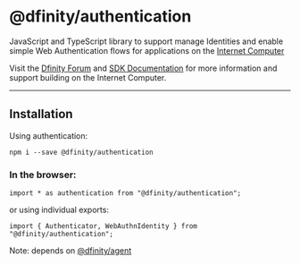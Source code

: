 # @dfinity/authentication

JavaScript and TypeScript library to support manage Identities and enable simple Web Authentication flows for applications on the [Internet Computer](https://dfinity.org/)

Visit the [Dfinity Forum](https://forum.dfinity.org/) and [SDK Documentation](https://sdk.dfinity.org/docs/index.html) for more information and support building on the Internet Computer.

---

## Installation

Using authentication:

```
npm i --save @dfinity/authentication
```

### In the browser:

```
import * as authentication from "@dfinity/authentication";
```

or using individual exports:

```
import { Authenticator, WebAuthnIdentity } from "@dfinity/authentication";
```

Note: depends on [@dfinity/agent](https://www.npmjs.com/package/@dfinity/agent)
